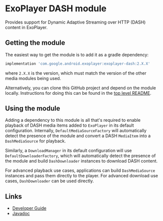 # ExoPlayer DASH module

Provides support for Dynamic Adaptive Streaming over HTTP (DASH) content in
ExoPlayer.

## Getting the module

The easiest way to get the module is to add it as a gradle dependency:

```gradle
implementation 'com.google.android.exoplayer:exoplayer-dash:2.X.X'
```

where `2.X.X` is the version, which must match the version of the other media
modules being used.

Alternatively, you can clone this GitHub project and depend on the module
locally. Instructions for doing this can be found in the [top level README][].

[top level README]: https://github.com/google/ExoPlayer/blob/release-v2/README.md

## Using the module

Adding a dependency to this module is all that's required to enable playback of
DASH media items added to `ExoPlayer` in its default configuration. Internally,
`DefaultMediaSourceFactory` will automatically detect the presence of the module
and convert a DASH `MediaItem` into a `DashMediaSource` for playback.

Similarly, a `DownloadManager` in its default configuration will use
`DefaultDownloaderFactory`, which will automatically detect the presence of
the module and build `DashDownloader` instances to download DASH content.

For advanced playback use cases, applications can build `DashMediaSource`
instances and pass them directly to the player. For advanced download use cases,
`DashDownloader` can be used directly.

## Links

* [Developer Guide][]
* [Javadoc][]

[Developer Guide]: https://exoplayer.dev/dash.html
[Javadoc]: https://exoplayer.dev/doc/reference/index.html
